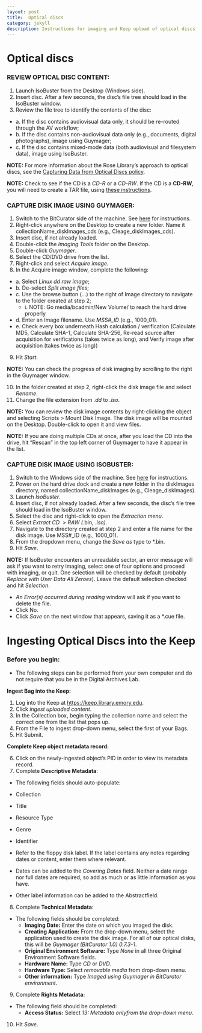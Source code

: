 ```yaml
---
layout: post
title:  Optical discs
category: jekyll 
description: Instructions for imaging and Keep upload of optical discs
---
```


# Optical discs

### REVIEW OPTICAL DISC CONTENT:
1. Launch IsoBuster from the Desktop (Windows side).
2. Insert disc. After a few seconds, the disc’s file tree should load in the IsoBuster window.
3. Review the file tree to identify the contents of the disc:
- a. If the disc contains audiovisual data only, it should be re-routed through the AV workflow;
- b. If the disc contains non-audiovisual data only (e.g., documents, digital photographs), image using Guymager;
- c. If the disc contains mixed-mode data (both audiovisual and filesystem data), image using IsoBuster.

**NOTE:** For more information about the Rose Library’s approach to optical discs, see the 
[Capturing Data from Optical Discs policy](https://bedwards254.github.io/testBDBC/jekyll/2019/01/28/Optical-discs-policy.html).

**NOTE:** Check to see if the CD is a *CD-R* or a *CD-RW*. If the CD is a **CD-RW**, you will need to create a TAR file, using [these instructions](https://bedwards254.github.io/testBDBC/jekyll/2019/01/29/TAR-files.html). 

### CAPTURE DISK IMAGE USING GUYMAGER:
1. Switch to the BitCurator side of the machine. See [here](https://bedwards254.github.io/testBDBC/jekyll/2019/01/22/BC-Windows-Switch.html) for instructions. 
2. Right-click anywhere on the Desktop to create a new folder. Name it collectionName_diskImages_cds 
(e.g., Cleage_diskImages_cds).
3. Insert disc, if not already loaded.
4. Double-click the *Imaging Tools* folder on the Desktop.
5. Double-click *Guymager*.
6. Select the CD/DVD drive from the list.
7. Right-click and select *Acquire image*.
8. In the Acquire image window, complete the following:
- a. Select *Linux dd raw image*;
- b. De-select *Split image files*;
- c. Use the browse button (...) to the right of Image directory to navigate to the folder created at step 2;
    * i. NOTE: Go media/bcadmin/New Volume/ to reach the hard drive properly
- d. Enter an Image filename. Use *MSS#_ID* (e.g., 1000_01).
- e. Check every box underneath Hash calculation / verification (Calculate MD5, Calculate SHA-1, 
Calculate SHA-256, Re-read source after acquisition for verifications (takes twice as long), and Verify 
image after acquisition (takes twice as long))
9. Hit *Start*.

**NOTE:** You can check the progress of disk imaging by scrolling to the right in the Guymager window.

10. In the folder created at step 2, right-click the disk image file and select *Rename*.
11. Change the file extension from *.dd* to *.iso*.

**NOTE:** You can review the disk image contents by right-clicking the object and selecting Scripts > Mount Disk Image. 
The disk image will be mounted on the Desktop. Double-click to open it and view files.

**NOTE:** If you are doing multiple CDs at once, after you load the CD into the drive, hit “Rescan” in the top left corner of 
Guymager to have it appear in the list. 

### CAPTURE DISK IMAGE USING ISOBUSTER:
1. Switch to the Windows side of the machine. See [here](https://bedwards254.github.io/testBDBC/jekyll/2019/01/22/BC-Windows-Switch.html) for instructions. 
2. Power on the hard drive dock and create a new folder in the diskImages directory, named 
collectionName_diskImages (e.g., Cleage_diskImages).
3. Launch *IsoBuster*.
4. Insert disc, if not already loaded. After a few seconds, the disc’s file tree should load in the IsoBuster window.
5. Select the disc and right-click to open the *Extraction menu*.
6. Select *Extract CD <Image> > RAW (*.bin, *.iso)*.
7. Navigate to the directory created at step 2 and enter a file name for the disk image. Use MSS#_ID (e.g., 1000_01).
8. From the dropdown menu, change the *Save as* type to *.bin.
9. Hit *Save*.

**NOTE:** If IsoBuster encounters an unreadable sector, an error message will ask if you want to retry imaging, 
select one of four options and proceed with imaging, or quit. One selection will be checked by default 
(probably *Replace with User Data All Zeroes*). Leave the default selection checked and hit *Selection*. 
- *An Error(s) occurred during reading* window will ask if you want to delete the file.
- Click No. 
- Click *Save* on the next window that appears, saving it as a *.cue file. 

# Ingesting Optical Discs into the Keep

### Before you begin:
- The following steps can be performed from your own computer and do not require that you be in the Digital Archives Lab. 

**Ingest Bag into the Keep:**

1. Log into the Keep at https://keep.library.emory.edu.
2. Click *ingest uploaded content*.
3. In the Collection box, begin typing the collection name and select the correct one from the list that pops up.
4. From the File to ingest drop-down menu, select the first of your Bags.
5. Hit Submit.

**Complete Keep object metadata record:**

6. Click on the newly-ingested object’s PID in order to view its metadata record.
7. Complete **Descriptive Metadata**:
- The following fields should auto-populate:
- Collection
- Title
- Resource Type
- Genre
- Identifier

- Refer to the floppy disk label. If the label contains any notes regarding dates or content, 
enter them where relevant.
- Dates can be added to the *Covering Dates* field. Neither a date range nor full dates are required, so add as 
much or as little information as you have.
- Other label information can be added to the Abstractfield.

8. Complete **Technical Metadata**:
- The following fields should be completed:
  * **Imaging Date:** Enter the date on which you imaged the disk.
  * **Creating Application:** From the drop-down menu, select the application used to create the disk image. For all of our 
optical disks, this will be *Guymager (BitCurator 1.0) 0.7.3-1*.
  * **Original Environment Software:** Type *None* in all three Original Environment Software fields.
  * **Hardware Name:** Type *CD* or *DVD*.
  * **Hardware Type:** Select *removable media* from drop-down menu.
  * **Other information:** Type *Imaged using Guymager in BitCurator environment*.
9. Complete **Rights Metadata:** 
- The following field should be completed:
  * **Access Status:** Select *13: Metadata onlyfrom the drop-down menu*.
10. Hit *Save*.
